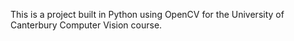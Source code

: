 This is a project built in Python using OpenCV for the University of Canterbury Computer Vision course.

